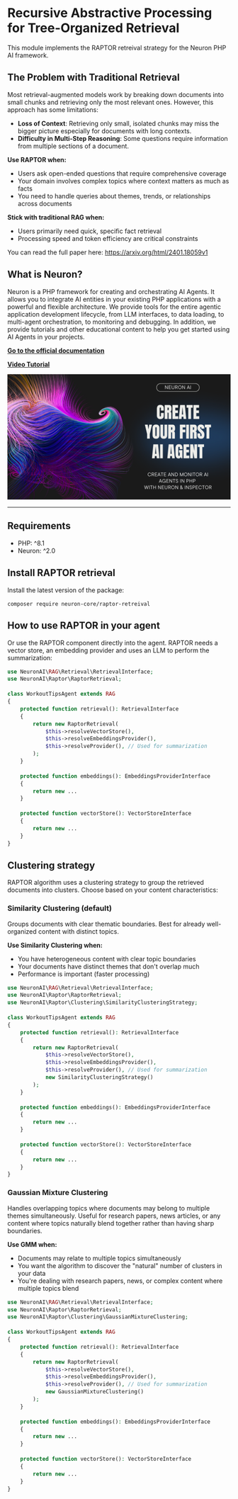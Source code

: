 # Recursive Abstractive Processing for Tree-Organized Retrieval

This module implements the RAPTOR retreival strategy for the Neuron PHP AI framework.

## The Problem with Traditional Retrieval

Most retrieval-augmented models work by breaking down documents into small chunks and retrieving only the most relevant ones. However, this approach has some limitations:

- **Loss of Context**: Retrieving only small, isolated chunks may miss the bigger picture especially for documents with long contexts.
- **Difficulty in Multi-Step Reasoning**: Some questions require information from multiple sections of a document.

**Use RAPTOR when:**
- Users ask open-ended questions that require comprehensive coverage
- Your domain involves complex topics where context matters as much as facts
- You need to handle queries about themes, trends, or relationships across documents

**Stick with traditional RAG when:**
- Users primarily need quick, specific fact retrieval
- Processing speed and token efficiency are critical constraints

You can read the full paper here: https://arxiv.org/html/2401.18059v1

## What is Neuron?

Neuron is a PHP framework for creating and orchestrating AI Agents. It allows you to integrate AI entities in your existing
PHP applications with a powerful and flexible architecture. We provide tools for the entire agentic application development lifecycle,
from LLM interfaces, to data loading, to multi-agent orchestration, to monitoring and debugging.
In addition, we provide tutorials and other educational content to help you get started using AI Agents in your projects.

**[Go to the official documentation](https://neuron.inspector.dev/)**

[**Video Tutorial**](https://www.youtube.com/watch?v=oSA1bP_j41w)

[![Neuron & Inspector](./docs/youtube.png)](https://www.youtube.com/watch?v=oSA1bP_j41w)

---

## Requirements

- PHP: ^8.1
- Neuron: ^2.0

## Install RAPTOR retrieval

Install the latest version of the package:

```
composer require neuron-core/raptor-retreival
```

## How to use RAPTOR in your agent

Or use the RAPTOR component directly into the agent. RAPTOR needs a vector store, an embedding provider and uses an LLM
to perform the summarization:

```php
use NeuronAI\RAG\Retrieval\RetrievalInterface;
use NeuronAI\Raptor\RaptorRetrieval;

class WorkoutTipsAgent extends RAG
{
    protected function retrieval(): RetrievalInterface
    {
        return new RaptorRetrieval(
            $this->resolveVectorStore(),
            $this->resolveEmbeddingsProvider(),
            $this->resolveProvider(), // Used for summarization
        );
    }

    protected function embeddings(): EmbeddingsProviderInterface
    {
        return new ...
    }

    protected function vectorStore(): VectorStoreInterface
    {
        return new ...
    }
}
```

## Clustering strategy

RAPTOR algorithm uses a clustering strategy to group the retrieved documents into clusters. Choose based on your content characteristics:

### Similarity Clustering (default)

Groups documents with clear thematic boundaries. Best for already well-organized content with distinct topics.

**Use Similarity Clustering when:**

- You have heterogeneous content with clear topic boundaries
- Your documents have distinct themes that don't overlap much
- Performance is important (faster processing)

```php
use NeuronAI\RAG\Retrieval\RetrievalInterface;
use NeuronAI\Raptor\RaptorRetrieval;
use NeuronAI\Raptor\Clustering\SimilarityClusteringStrategy;

class WorkoutTipsAgent extends RAG
{
    protected function retrieval(): RetrievalInterface
    {
        return new RaptorRetrieval(
            $this->resolveVectorStore(),
            $this->resolveEmbeddingsProvider(),
            $this->resolveProvider(), // Used for summarization
            new SimilarityClusteringStrategy()
        );
    }

    protected function embeddings(): EmbeddingsProviderInterface
    {
        return new ...
    }

    protected function vectorStore(): VectorStoreInterface
    {
        return new ...
    }
}
```

### Gaussian Mixture Clustering

Handles overlapping topics where documents may belong to multiple themes simultaneously.
Useful for research papers, news articles, or any content where topics naturally blend together rather than having sharp boundaries.

**Use GMM when:**

- Documents may relate to multiple topics simultaneously
- You want the algorithm to discover the "natural" number of clusters in your data
- You're dealing with research papers, news, or complex content where multiple topics blend

```php
use NeuronAI\RAG\Retrieval\RetrievalInterface;
use NeuronAI\Raptor\RaptorRetrieval;
use NeuronAI\Raptor\Clustering\GaussianMixtureClustering;

class WorkoutTipsAgent extends RAG
{
    protected function retrieval(): RetrievalInterface
    {
        return new RaptorRetrieval(
            $this->resolveVectorStore(),
            $this->resolveEmbeddingsProvider(),
            $this->resolveProvider(), // Used for summarization
            new GaussianMixtureClustering()
        );
    }

    protected function embeddings(): EmbeddingsProviderInterface
    {
        return new ...
    }

    protected function vectorStore(): VectorStoreInterface
    {
        return new ...
    }
}
```
